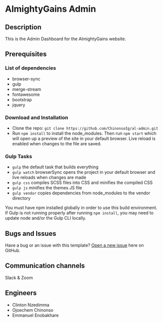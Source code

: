 # AlmightyGains Admin

## Description
This is the Admin Dashboard for the AlmightyGains website.

## Prerequisites

### List of dependencies
* browser-sync
* gulp
* merge-stream
* fontawesome
* bootstrap
* jquery

### Download and Installation
* Clone the repo: `git clone https://github.com/ChinonsoIg/al-admin.git`
* Run `npm install` to install the node_modules. Then run `npm start` which will open up a preview of the site in your default browser. Live reload is enabled when changes to the file are saved.

### Gulp Tasks

* `gulp` the default task that builds everything
* `gulp watch` browserSync opens the project in your default browser and live reloads when changes are made
* `gulp css` compiles SCSS files into CSS and minifies the compiled CSS
* `gulp js` minifies the themes JS file
* `gulp vendor` copies dependencies from node_modules to the vendor directory

You must have npm installed globally in order to use this build environment. If Gulp is not running properly after running `npm install`, you may need to update node and/or the Gulp CLI locally.


## Bugs and Issues

Have a bug or an issue with this template? [Open a new issue](https://github.com/ChinonsoIg/al-admin.git/issues) here on GitHub.


## Communication channels

Slack & Zoom


## Engineers

* Clinton Nzedimma
* Ojoechem Chinonso
* Emmanuel Enobakhare
